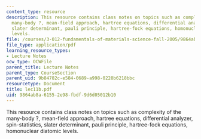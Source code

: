 ```yaml
---
content_type: resource
description: This resource contains class notes on topics such as complexity of the
  many-body ?, mean-field approach, hartree equations, differential analyzer, spin-statistics,
  slater determinant, pauli principle, hartree-fock equations, homonuclear diatomic
  levels.
file: /courses/3-012-fundamentals-of-materials-science-fall-2005/9864ab8a61552e98fbdf9d6d05012b10_lec11b.pdf
file_type: application/pdf
learning_resource_types:
- Lecture Notes
ocw_type: OCWFile
parent_title: Lecture Notes
parent_type: CourseSection
parent_uid: 9b84782c-e584-0689-a998-0228b6218bbc
resourcetype: Document
title: lec11b.pdf
uid: 9864ab8a-6155-2e98-fbdf-9d6d05012b10
---
```

This resource contains class notes on topics such as complexity of the many-body ?, mean-field approach, hartree equations, differential analyzer, spin-statistics, slater determinant, pauli principle, hartree-fock equations, homonuclear diatomic levels.

